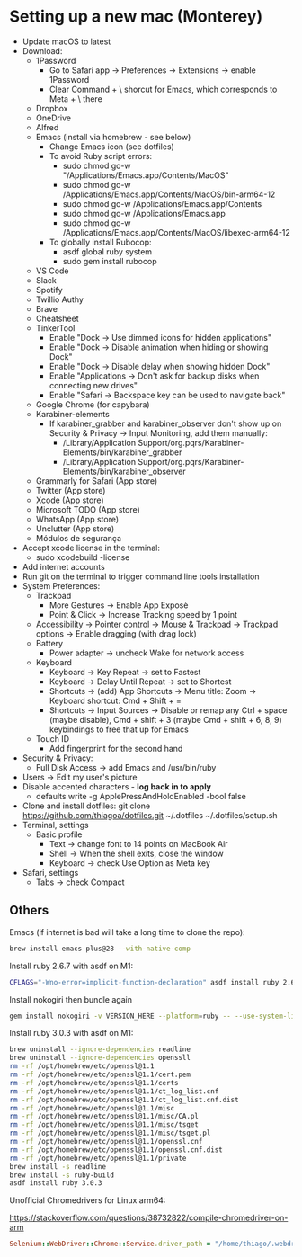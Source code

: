 # Setting up a new mac (Monterey)

- Update macOS to latest
- Download:
  - 1Password
    - Go to Safari app -> Preferences -> Extensions -> enable 1Password
    - Clear Command + \ shorcut for Emacs, which corresponds to Meta + \ there
  - Dropbox
  - OneDrive
  - Alfred
  - Emacs (install via homebrew - see below)
    - Change Emacs icon (see dotfiles)
    - To avoid Ruby script errors:
      - sudo chmod go-w "/Applications/Emacs.app/Contents/MacOS"
      - sudo chmod go-w /Applications/Emacs.app/Contents/MacOS/bin-arm64-12
      - sudo chmod go-w /Applications/Emacs.app/Contents
      - sudo chmod go-w /Applications/Emacs.app
      - sudo chmod go-w /Applications/Emacs.app/Contents/MacOS/libexec-arm64-12
    - To globally install Rubocop:
      - asdf global ruby system
      - sudo gem install rubocop
  - VS Code
  - Slack
  - Spotify
  - Twillio Authy
  - Brave
  - Cheatsheet
  - TinkerTool
    - Enable "Dock -> Use dimmed icons for hidden applications"
    - Enable "Dock -> Disable animation when hiding or showing Dock"
    - Enable "Dock -> Disable delay when showing hidden Dock"
    - Enable "Applications -> Don't ask for backup disks when connecting new drives"
    - Enable "Safari -> Backspace key can be used to navigate back"
  - Google Chrome (for capybara)
  - Karabiner-elements
    - If karabiner_grabber and karabiner_observer don't show up on Security & Privacy -> Input Monitoring, add them manually:
      - /Library/Application Support/org.pqrs/Karabiner-Elements/bin/karabiner_grabber
      - /Library/Application Support/org.pqrs/Karabiner-Elements/bin/karabiner_observer
  - Grammarly for Safari (App store)
  - Twitter (App store)
  - Xcode (App store)
  - Microsoft TODO (App store)
  - WhatsApp (App store)
  - Unclutter (App store)
  - Módulos de segurança
- Accept xcode license in the terminal:
  - sudo xcodebuild -license
- Add internet accounts
- Run git on the terminal to trigger command line tools installation
- System Preferences:
  - Trackpad 
    - More Gestures -> Enable App Exposè
    - Point & Click -> Increase Tracking speed by 1 point
  - Accessibility -> Pointer control -> Mouse & Trackpad -> Trackpad options -> Enable dragging (with drag lock)
  - Battery
    - Power adapter -> uncheck Wake for network access
  - Keyboard
    - Keyboard -> Key Repeat -> set to Fastest
    - Keyboard -> Delay Until Repeat -> set to Shortest
    - Shortcuts -> (add) App Shortcuts -> Menu title: Zoom -> Keyboard shortcut: Cmd + Shift + =
    - Shortcuts -> Input Sources -> Disable or remap any Ctrl + space (maybe disable), Cmd + shift + 3 (maybe Cmd + shift + 6, 8, 9) keybindings to free that up for Emacs
  - Touch ID
    - Add fingerprint for the second hand
- Security & Privacy:
  - Full Disk Access -> add Emacs and /usr/bin/ruby
- Users -> Edit my user's picture
- Disable accented characters - **log back in to apply**
  - defaults write -g ApplePressAndHoldEnabled -bool false
- Clone and install dotfiles:
        git clone https://github.com/thiagoa/dotfiles.git ~/.dotfiles
        ~/.dotfiles/setup.sh
- Terminal, settings
  - Basic profile
    - Text -> change font to 14 points on MacBook Air
    - Shell -> When the shell exits, close the window
    - Keyboard -> check Use Option as Meta key
- Safari, settings
  - Tabs -> check Compact

## Others

Emacs (if internet is bad will take a long time to clone the repo):

```sh
brew install emacs-plus@28 --with-native-comp
```

Install ruby 2.6.7 with asdf on M1:

```sh
CFLAGS="-Wno-error=implicit-function-declaration" asdf install ruby 2.6.7
```

Install nokogiri then bundle again

```sh
gem install nokogiri -v VERSION_HERE --platform=ruby -- --use-system-libraries
```

Install ruby 3.0.3 with asdf on M1:

```sh
brew uninstall --ignore-dependencies readline
brew uninstall --ignore-dependencies openssll
rm -rf /opt/homebrew/etc/openssl@1.1
rm -rf /opt/homebrew/etc/openssl@1.1/cert.pem
rm -rf /opt/homebrew/etc/openssl@1.1/certs 
rm -rf /opt/homebrew/etc/openssl@1.1/ct_log_list.cnf
rm -rf /opt/homebrew/etc/openssl@1.1/ct_log_list.cnf.dist
rm -rf /opt/homebrew/etc/openssl@1.1/misc
rm -rf /opt/homebrew/etc/openssl@1.1/misc/CA.pl
rm -rf /opt/homebrew/etc/openssl@1.1/misc/tsget
rm -rf /opt/homebrew/etc/openssl@1.1/misc/tsget.pl
rm -rf /opt/homebrew/etc/openssl@1.1/openssl.cnf
rm -rf /opt/homebrew/etc/openssl@1.1/openssl.cnf.dist
rm -rf /opt/homebrew/etc/openssl@1.1/private
brew install -s readline
brew install -s ruby-build
asdf install ruby 3.0.3
```

Unofficial Chromedrivers for Linux arm64:

https://stackoverflow.com/questions/38732822/compile-chromedriver-on-arm

```ruby
Selenium::WebDriver::Chrome::Service.driver_path = "/home/thiago/.webdrivers/chromedriver"
```

